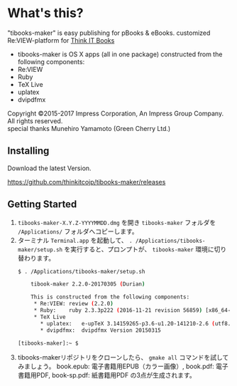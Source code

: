 # What's this?
"tibooks-maker" is easy publishing for pBooks & eBooks.
customized Re:VIEW-platform for [Think IT Books](https://thinkit.co.jp/tibooks)

* tibooks-maker is OS X apps (all in one package) constructed from the following components:
 * Re:VIEW
 * Ruby
 * TeX Live
  * uplatex
  * dvipdfmx

 Copyright ©2015-2017 Impress Corporation, An Impress Group Company. All rights reserved.<br>
 special thanks Munehiro Yamamoto (Green Cherry Ltd.)

## Installing

Download the latest Version.

https://github.com/thinkitcojp/tibooks-maker/releases

## Getting Started

1. `tibooks-maker-X.Y.Z-YYYYMMDD.dmg` を開き `tibooks-maker` フォルダを `/Applications/` フォルダへコピーします。
1. ターミナル `Terminal.app` を起動して、
   `. /Applications/tibooks-maker/setup.sh` を実行すると、プロンプトが、
   `tibooks-maker` 環境に切り替わります。
    ```bash
    $ . /Applications/tibooks-maker/setup.sh

		tibook-maker 2.2.0-20170305 (Durian)

        This is constructed from the following components:
         * Re:VIEW:	review (2.2.0)
         * Ruby:	ruby 2.3.3p222 (2016-11-21 revision 56859) [x86_64-darwin10.0]
         * TeX Live
           * uplatex:	e-upTeX 3.14159265-p3.6-u1.20-141210-2.6 (utf8.uptex) (TeX Live 2015)
           * dvipdfmx:	dvipdfmx Version 20150315 

    [tibooks-maker]:~ $
    ```
1. tibooks-makerリポジトリをクローンしたら、 `gmake all` コマンドを試してみましょう。
book.epub: 電子書籍用EPUB（カラー画像）, book.pdf: 電子書籍用PDF, book-sp.pdf: 紙書籍用PDF の3点が生成されます。
